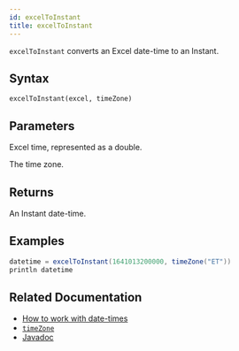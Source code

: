 ```yaml
---
id: excelToInstant
title: excelToInstant
---
```


`excelToInstant` converts an Excel date-time to an Instant.

## Syntax

```
excelToInstant(excel, timeZone)
```

## Parameters

<ParamTable>
<Param name="excel" type="double">

Excel time, represented as a double.

</Param>
<Param name="timeZone" type="ZoneId">

The time zone.

</Param>
</ParamTable>

## Returns

An Instant date-time.

## Examples

```groovy order=null
datetime = excelToInstant(1641013200000, timeZone("ET"))
println datetime
```

## Related Documentation

- [How to work with date-times](../../../how-to-guides/work-with-date-time.md)
- [`timeZone`](./timeZone.md)
- [Javadoc](<https://deephaven.io/core/javadoc/io/deephaven/time/DateTimeUtils.html#excelToInstant(double,java.time.ZoneId)>)
